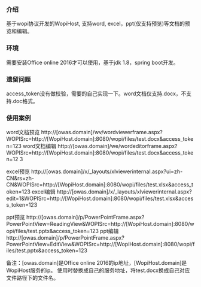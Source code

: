 ### 介绍
基于wopi协议开发的WopiHost, 支持word, excel，ppt(仅支持预览)等文档的预览和编辑。

### 环境
需要安装Office online 2016才可以使用，基于jdk 1.8，spring boot开发。

### 遗留问题
access_token没有做校验，需要的自己实现一下。word文档仅支持.docx，不支持.doc格式。

### 使用案例

word文档预览
http://[owas.domain]/wv/wordviewerframe.aspx?WOPISrc=http://[WopiHost.domain]:8080/wopi/files/test.docx&access_token=123
word文档编辑
http://[owas.domain]/we/wordeditorframe.aspx?WOPISrc=http://[WopiHost.domain]:8080/wopi/files/test.docx&access_token=12
3

excel预览
http://[owas.domain]/x/_layouts/xlviewerinternal.aspx?ui=zh-CN&rs=zh-CN&WOPISrc=http://[WopiHost.domain]:8080/wopi/files/test.xlsx&access_token=123
excel编辑
http://[owas.domain]/x/_layouts/xlviewerinternal.aspx?edit=1&WOPISrc=http://[WopiHost.domain]:8080/wopi/files/test.xlsx&access_token=123

ppt预览
http://[owas.domain]/p/PowerPointFrame.aspx?PowerPointView=ReadingView&WOPISrc=http://[WopiHost.domain]:8080/wopi/files/test.pptx&access_token=123
ppt编辑
http://[owas.domain]/p/PowerPointFrame.aspx?PowerPointView=EditView&WOPISrc=http://[WopiHost.domain]:8080/wopi/files/test.pptx&access_token=123

备注：[owas.domain]是Office online 2016的ip地址，[WopiHost.domain]是WopiHost服务的ip。
使用时替换成自己的服务地址，将test.docx换成自己对应文件路径下的文件名。
